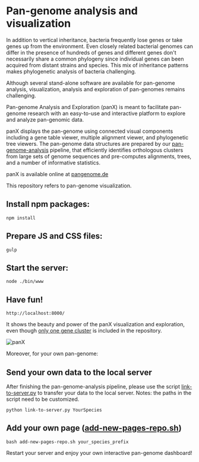 # Pan-genome analysis and visualization

In addition to vertical inheritance, bacteria frequently lose genes or take genes up from the environment. Even closely related bacterial genomes can differ in the presence of hundreds of genes and different genes don't necessarily share a common phylogeny since individual genes can been acquired from distant strains and species.
This mix of inheritance patterns makes phylogenetic analysis of bacteria challenging.

Although several stand-alone software are available for pan-genome analysis, visualization, analysis and exploration of pan-genomes remains challenging.

Pan-genome Analysis and Exploration (panX) is meant to facilitate pan-genome research with an easy-to-use and interactive platform to explore and analyze pan-genomic data.

panX displays the pan-genome using connected visual components including a gene table viewer, multiple alignment viewer, and phylogenetic tree viewers. The pan-genome data structures are prepared by our [pan-genome-analysis](https://github.com/neherlab/pan-genome-analysis) pipeline, that efficiently identifies orthologous clusters from large sets of genome sequences and pre-computes alignments, trees, and a number of informative statistics.

panX is available online at [pangenome.de](http://pangenome.de)

This repository refers to pan-genome visualization.

## Install npm packages:
```
npm install
```
## Prepare JS and CSS files:
```
gulp
```
## Start the server:
```
node ./bin/www
```
## Have fun!
```
http://localhost:8000/
```
It shows the beauty and power of the panX visualization and exploration, even though  [only one gene cluster](https://github.com/neherlab/pan-genome-visualization/tree/master/public/dataset/Sa/geneCluster) is included in the repository.

![panX](/public/images/Demo-Sp616.gif)

Moreover, for your own pan-genome:
## Send your own data to the local server
After finishing the pan-genome-analysis pipeline, please use the script [link-to-server.py](https://github.com/neherlab/pan-genome-analysis/blob/master/link-to-server.py)  to transfer your data to the local server.
Notes: the paths in the script need to be customized.
```
python link-to-server.py YourSpecies
```
## Add your own page ([add-new-pages-repo.sh](https://github.com/neherlab/pan-genome-visualization/blob/master/add-new-pages-repo.sh))
```
bash add-new-pages-repo.sh your_species_prefix
```
Restart your server and enjoy your own interactive pan-genome dashboard!

